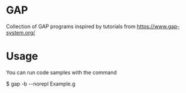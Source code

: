 # GAP

Collection of GAP programs inspired by tutorials from 
https://www.gap-system.org/

# Usage
You can run code samples with the command

$ gap -b --norepl Example.g


